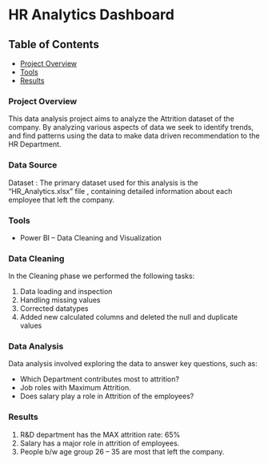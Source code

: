# HR Analytics Dashboard

## Table of Contents
-	[Project Overview](#project-overview)
-	[Tools](#tools)
-	[Results](#results)


### Project Overview
This data analysis project aims to analyze the Attrition dataset of the company. By analyzing various aspects of data we seek to identify trends, and find patterns using the data to make data driven recommendation to the HR Department.

### Data Source
Dataset  : The primary dataset used for this analysis is the  “HR_Analytics.xlsx”  file , containing detailed information about each employee that left the company.

### Tools
-	Power BI – Data Cleaning and Visualization

### Data Cleaning 
In the Cleaning phase we performed the following tasks:
1.	Data loading and inspection
2.	Handling missing values 
3.	Corrected datatypes
4.	Added new calculated columns and deleted the null and duplicate values

### Data Analysis
Data analysis involved exploring the data to answer key questions, such as:
-	Which Department contributes most to attrition?
-	Job roles with Maximum Attrition.
-	Does salary play a role in Attrition of the employees?

### Results
1.	R&D department has the MAX attrition rate: 65%
2.	Salary has a major role in attrition of employees. 
3.	 People b/w age group 26 – 35 are most that left the company.






